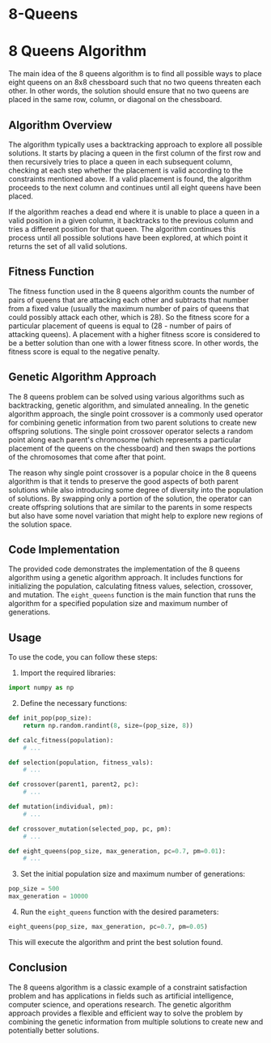 # 8-Queens
# 8 Queens Algorithm

The main idea of the 8 queens algorithm is to find all possible ways to place eight queens on an 8x8 chessboard such that no two queens threaten each other. In other words, the solution should ensure that no two queens are placed in the same row, column, or diagonal on the chessboard.

## Algorithm Overview

The algorithm typically uses a backtracking approach to explore all possible solutions. It starts by placing a queen in the first column of the first row and then recursively tries to place a queen in each subsequent column, checking at each step whether the placement is valid according to the constraints mentioned above. If a valid placement is found, the algorithm proceeds to the next column and continues until all eight queens have been placed.

If the algorithm reaches a dead end where it is unable to place a queen in a valid position in a given column, it backtracks to the previous column and tries a different position for that queen. The algorithm continues this process until all possible solutions have been explored, at which point it returns the set of all valid solutions.

## Fitness Function

The fitness function used in the 8 queens algorithm counts the number of pairs of queens that are attacking each other and subtracts that number from a fixed value (usually the maximum number of pairs of queens that could possibly attack each other, which is 28). So the fitness score for a particular placement of queens is equal to (28 - number of pairs of attacking queens). A placement with a higher fitness score is considered to be a better solution than one with a lower fitness score. In other words, the fitness score is equal to the negative penalty.

## Genetic Algorithm Approach

The 8 queens problem can be solved using various algorithms such as backtracking, genetic algorithm, and simulated annealing. In the genetic algorithm approach, the single point crossover is a commonly used operator for combining genetic information from two parent solutions to create new offspring solutions. The single point crossover operator selects a random point along each parent's chromosome (which represents a particular placement of the queens on the chessboard) and then swaps the portions of the chromosomes that come after that point.

The reason why single point crossover is a popular choice in the 8 queens algorithm is that it tends to preserve the good aspects of both parent solutions while also introducing some degree of diversity into the population of solutions. By swapping only a portion of the solution, the operator can create offspring solutions that are similar to the parents in some respects but also have some novel variation that might help to explore new regions of the solution space.

## Code Implementation

The provided code demonstrates the implementation of the 8 queens algorithm using a genetic algorithm approach. It includes functions for initializing the population, calculating fitness values, selection, crossover, and mutation. The `eight_queens` function is the main function that runs the algorithm for a specified population size and maximum number of generations.

## Usage

To use the code, you can follow these steps:

1. Import the required libraries:
```python
import numpy as np
```

2. Define the necessary functions:
```python
def init_pop(pop_size):
    return np.random.randint(8, size=(pop_size, 8))

def calc_fitness(population):
    # ...

def selection(population, fitness_vals):
    # ...

def crossover(parent1, parent2, pc):
    # ...

def mutation(individual, pm):
    # ...

def crossover_mutation(selected_pop, pc, pm):
    # ...

def eight_queens(pop_size, max_generation, pc=0.7, pm=0.01):
    # ...
```

3. Set the initial population size and maximum number of generations:
```python
pop_size = 500
max_generation = 10000
```

4. Run the `eight_queens` function with the desired parameters:
```python
eight_queens(pop_size, max_generation, pc=0.7, pm=0.05)
```

This will execute the algorithm and print the best solution found.

## Conclusion

The 8 queens algorithm is a classic example of a constraint satisfaction problem and has applications in fields such as artificial intelligence, computer science, and operations research. The genetic algorithm approach provides a flexible and efficient way to solve the problem by combining the genetic information from multiple solutions to create new and potentially better solutions.
